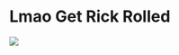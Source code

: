 # Lmao Get Rick Rolled

![](https://media.giphy.com/media/g7GKcSzwQfugw/giphy.gif?cid=ecf05e470he8vvszxoaqj64klyh1uiyba7go85wedepp7kc0&rid=giphy.gif&ct=g)

